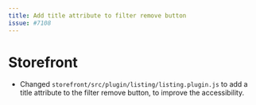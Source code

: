 ```yaml
---
title: Add title attribute to filter remove button
issue: #7108
---
```

# Storefront
* Changed `storefront/src/plugin/listing/listing.plugin.js` to add a title attribute to the filter remove button, to improve the accessibility.
